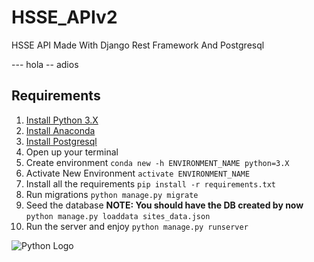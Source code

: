# HSSE_APIv2

HSSE API Made With Django Rest Framework And Postgresql

--- hola
-- adios

## Requirements

1. [Install Python 3.X](https://www.python.org/)
2. [Install Anaconda](https://www.anaconda.com/)
3. [Install Postgresql](https://www.postgresql.org/)
4. Open up your terminal
5. Create environment
    ```conda new -h ENVIRONMENT_NAME python=3.X```
6. Activate New Environment
    ```activate ENVIRONMENT_NAME```
7. Install all the requirements
    ```pip install -r requirements.txt```
8. Run migrations
    ```python manage.py migrate```
9. Seed the database **NOTE: You should have the DB created by now**
    ```python manage.py loaddata sites_data.json```
10. Run the server and enjoy
    ```python manage.py runserver```

![Python Logo](https://www.python.org/static/community_logos/python-powered-w-200x80.png "Python 3.6")

